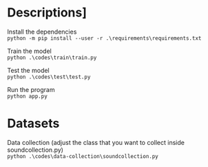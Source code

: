# Descriptions]

Install the dependencies \
`python -m pip install --user -r .\requirements\requirements.txt` 

Train the model \
`python .\codes\train\train.py`

Test the model \
`python .\codes\test\test.py`

Run the program \
`python app.py`

# Datasets

Data collection (adjust the class that you want to collect inside soundcollection.py) \
`python .\codes\data-collection\soundcollection.py`

